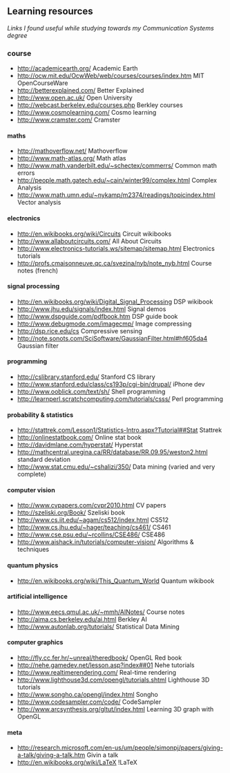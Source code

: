 ## Learning resources
_Links I found useful while studying towards my Communication Systems degree_

### course
* http://academicearth.org/ Academic Earth
* http://ocw.mit.edu/OcwWeb/web/courses/courses/index.htm MIT OpenCourseWare
* http://betterexplained.com/ Better Explained
* http://www.open.ac.uk/ Open University
* http://webcast.berkeley.edu/courses.php Berkley courses
* http://www.cosmolearning.com/ Cosmo learning
* http://www.cramster.com/ Cramster

#### maths
* http://mathoverflow.net/ Mathoverflow
* http://www.math-atlas.org/ Math atlas
* http://www.math.vanderbilt.edu/~schectex/commerrs/ Common math errors
* http://people.math.gatech.edu/~cain/winter99/complex.html Complex Analysis
* http://www.math.umn.edu/~nykamp/m2374/readings/topicindex.html Vector analysis

#### electronics
* http://en.wikibooks.org/wiki/Circuits Circuit wikibooks
* http://www.allaboutcircuits.com/ All About Circuits
* http://www.electronics-tutorials.ws/sitemap/sitemap.html Electronics tutorials
* http://profs.cmaisonneuve.qc.ca/svezina/nyb/note_nyb.html Course notes (french)

#### signal processing
* http://en.wikibooks.org/wiki/Digital_Signal_Processing DSP wikibook
* http://www.jhu.edu/signals/index.html Signal demos
* http://www.dspguide.com/pdfbook.htm DSP guide book
* http://www.debugmode.com/imagecmp/ Image compressing
* http://dsp.rice.edu/cs Compressive sensing
* http://note.sonots.com/SciSoftware/GaussianFilter.html#hf605da4 Gaussian
  filter

#### programming
* http://cslibrary.stanford.edu/ Stanford CS library
* http://www.stanford.edu/class/cs193p/cgi-bin/drupal/ iPhone dev
* http://www.ooblick.com/text/sh/ Shell programming
* http://learnperl.scratchcomputing.com/tutorials/csss/ Perl programming

#### probability & statistics
* http://stattrek.com/Lesson1/Statistics-Intro.aspx?Tutorial##Stat Stattrek
* http://onlinestatbook.com/ Online stat book
* http://davidmlane.com/hyperstat/ Hyperstat
* http://mathcentral.uregina.ca/RR/database/RR.09.95/weston2.html standard deviation
* http://www.stat.cmu.edu/~cshalizi/350/ Data mining (varied and very complete)

#### computer vision
* http://www.cvpapers.com/cvpr2010.html CV papers
* http://szeliski.org/Book/ Szeliski book
* http://www.cs.iit.edu/~agam/cs512/index.html CS512
* http://www.cs.jhu.edu/~hager/teaching/cs461/ CS461
* http://www.cse.psu.edu/~rcollins/CSE486/ CSE486
* http://www.aishack.in/tutorials/computer-vision/ Algorithms & techniques

#### quantum physics
* http://en.wikibooks.org/wiki/This_Quantum_World Quantum wikibook
 
#### artificial intelligence
* http://www.eecs.qmul.ac.uk/~mmh/AINotes/ Course notes
* http://aima.cs.berkeley.edu/ai.html Berkley AI
* http://www.autonlab.org/tutorials/ Statistical Data Mining

#### computer graphics
* http://fly.cc.fer.hr/~unreal/theredbook/ OpenGL Red book
* http://nehe.gamedev.net/lesson.asp?index##01 Nehe tutorials
* http://www.realtimerendering.com/ Real-time rendering
* http://www.lighthouse3d.com/opengl/tutorials.shtml Lighthouse 3D tutorials
* http://www.songho.ca/opengl/index.html Songho
* http://www.codesampler.com/code/ CodeSampler
* http://www.arcsynthesis.org/gltut/index.html Learning 3D graph with OpenGL

#### meta
* http://research.microsoft.com/en-us/um/people/simonpj/papers/giving-a-talk/giving-a-talk.htm Givin a talk
* http://en.wikibooks.org/wiki/LaTeX !LaTeX

